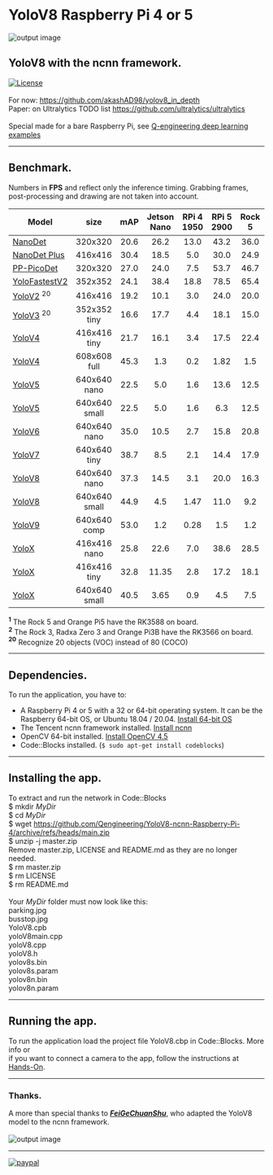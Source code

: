 # YoloV8 Raspberry Pi 4 or 5
![output image]( https://qengineering.eu/github/test_parkV8.webp )
## YoloV8 with the ncnn framework. <br/>
[![License](https://img.shields.io/badge/License-BSD%203--Clause-blue.svg)](https://opensource.org/licenses/BSD-3-Clause)<br/><br/>
For now: https://github.com/akashAD98/yolov8_in_depth<br>
Paper: on Ultralytics TODO list https://github.com/ultralytics/ultralytics<br/><br/>
Special made for a bare Raspberry Pi, see [Q-engineering deep learning examples](https://qengineering.eu/deep-learning-examples-on-raspberry-32-64-os.html)

------------

## Benchmark.
Numbers in **FPS** and reflect only the inference timing. Grabbing frames, post-processing and drawing are not taken into account.

| Model  | size | mAP | Jetson Nano | RPi 4 1950 | RPi 5 2900 | Rock 5 | RK3588<sup>1</sup><br>NPU | RK3566/68<sup>2</sup><br>NPU | Nano<br>TensorRT | Orin<br>TensorRT |
| ------------- | :-----:  | :-----:  | :-------------:  | :-------------: | :-----: | :-----: | :-------------:  | :-------------: | :-----: | :-----: |
| [NanoDet](https://github.com/Qengineering/NanoDet-ncnn-Raspberry-Pi-4) | 320x320 | 20.6  |  26.2 | 13.0 | 43.2  |36.0  |||||
| [NanoDet Plus](https://github.com/Qengineering/NanoDetPlus-ncnn-Raspberry-Pi-4) | 416x416 | 30.4  |  18.5  | 5.0  | 30.0  | 24.9  |||||
| [PP-PicoDet](https://github.com/Qengineering/PP-PicoDet-ncnn-Raspberry-Pi-4) | 320x320 | 27.0  |  24.0 | 7.5 | 53.7 | 46.7 |||||
| [YoloFastestV2](https://github.com/Qengineering/YoloFastestV2-ncnn-Raspberry-Pi-4) | 352x352 | 24.1 |  38.4 | 18.8 | 78.5 | 65.4 | ||||
| [YoloV2](https://github.com/Qengineering/YoloV2-ncnn-Raspberry-Pi-4) <sup>20</sup>| 416x416 | 19.2 |  10.1 | 3.0 | 24.0 | 20.0 | ||||
| [YoloV3](https://github.com/Qengineering/YoloV3-ncnn-Raspberry-Pi-4) <sup>20</sup>| 352x352 tiny | 16.6 | 17.7 | 4.4 | 18.1 | 15.0 | ||||
| [YoloV4](https://github.com/Qengineering/YoloV4-ncnn-Raspberry-Pi-4) | 416x416 tiny | 21.7 | 16.1 | 3.4 | 17.5 | 22.4 | ||||
| [YoloV4](https://github.com/Qengineering/YoloV4-ncnn-Raspberry-Pi-4) | 608x608 full | 45.3 | 1.3 | 0.2 | 1.82 | 1.5 | ||||
| [YoloV5](https://github.com/Qengineering/YoloV5-ncnn-Raspberry-Pi-4) | 640x640 nano | 22.5 | 5.0 | 1.6 | 13.6 | 12.5 | 58.8 | 14.8 | 19.0 | 100 |
| [YoloV5](https://github.com/Qengineering/YoloV5-ncnn-Raspberry-Pi-4) | 640x640 small | 22.5 | 5.0 | 1.6 | 6.3 | 12.5 | 37.7 | 11.7 | 9.25 | 100 |
| [YoloV6](https://github.com/Qengineering/YoloV6-ncnn-Raspberry-Pi-4) | 640x640 nano | 35.0 | 10.5 | 2.7 | 15.8 | 20.8 | 63.0 | 18.0 |||
| [YoloV7](https://github.com/Qengineering/YoloV5-ncnn-Raspberry-Pi-4) | 640x640 tiny | 38.7 | 8.5 | 2.1 | 14.4 | 17.9 |  53.4 | 16.1 | 15.0 ||
| [YoloV8](https://github.com/Qengineering/YoloV8-ncnn-Raspberry-Pi-4) | 640x640 nano | 37.3 | 14.5 | 3.1 | 20.0 | 16.3 | 53.1 | 18.2 |||
| [YoloV8](https://github.com/Qengineering/YoloV8-ncnn-Raspberry-Pi-4) | 640x640 small | 44.9 | 4.5 | 1.47 | 11.0 | 9.2 | 28.5 | 8.9 |||
| [YoloV9](https://github.com/Qengineering/YoloV9-ncnn-Raspberry-Pi-4) | 640x640 comp | 53.0 | 1.2 | 0.28 | 1.5 | 1.2 | |||| 
| [YoloX](https://github.com/Qengineering/YoloX-ncnn-Raspberry-Pi-4) | 416x416 nano | 25.8 | 22.6 | 7.0 | 38.6 | 28.5 | ||||
| [YoloX](https://github.com/Qengineering/YoloX-ncnn-Raspberry-Pi-4) | 416x416 tiny | 32.8 | 11.35 | 2.8 | 17.2 | 18.1 | ||||
| [YoloX](https://github.com/Qengineering/YoloX-ncnn-Raspberry-Pi-4) | 640x640 small | 40.5 | 3.65 | 0.9 | 4.5 | 7.5 | 30.0 | 10.0 |||

<b><sup>1</sup></b> The Rock 5 and Orange Pi5 have the RK3588 on board.<br>
<b><sup>2</sup></b> The Rock 3, Radxa Zero 3 and Orange Pi3B have the RK3566 on board.<br>
<b><sup>20</sup></b> Recognize 20 objects (VOC) instead of 80 (COCO)

------------

## Dependencies.
To run the application, you have to:
- A Raspberry Pi 4 or 5 with a 32 or 64-bit operating system. It can be the Raspberry 64-bit OS, or Ubuntu 18.04 / 20.04. [Install 64-bit OS](https://qengineering.eu/install-raspberry-64-os.html) <br/>
- The Tencent ncnn framework installed. [Install ncnn](https://qengineering.eu/install-ncnn-on-raspberry-pi-4.html) <br/>
- OpenCV 64-bit installed. [Install OpenCV 4.5](https://qengineering.eu/install-opencv-4.5-on-raspberry-64-os.html) <br/>
- Code::Blocks installed. (```$ sudo apt-get install codeblocks```)

------------

## Installing the app.
To extract and run the network in Code::Blocks <br/>
$ mkdir *MyDir* <br/>
$ cd *MyDir* <br/>
$ wget https://github.com/Qengineering/YoloV8-ncnn-Raspberry-Pi-4/archive/refs/heads/main.zip <br/>
$ unzip -j master.zip <br/>
Remove master.zip, LICENSE and README.md as they are no longer needed. <br/> 
$ rm master.zip <br/>
$ rm LICENSE <br/>
$ rm README.md <br/> <br/>
Your *MyDir* folder must now look like this: <br/> 
parking.jpg <br/>
busstop.jpg <br/>
YoloV8.cpb <br/>
yoloV8main.cpp <br/>
yoloV8.cpp <br/>
yoloV8.h <br/>
yolov8s.bin <br/>
yolov8s.param <br/>
yolov8n.bin <br/>
yolov8n.param <br/>

------------

## Running the app.
To run the application load the project file YoloV8.cbp in Code::Blocks. More info or<br/> 
if you want to connect a camera to the app, follow the instructions at [Hands-On](https://qengineering.eu/deep-learning-examples-on-raspberry-32-64-os.html#HandsOn).<br/>

------------

### Thanks.
A more than special thanks to [***FeiGeChuanShu***](https://github.com/FeiGeChuanShu/ncnn-android-yolov8), who adapted the YoloV8 model to the ncnn framework.<br><br>
![output image]( https://qengineering.eu/github/test_busV8.webp )

------------

[![paypal](https://qengineering.eu/images/TipJarSmall4.png)](https://www.paypal.com/cgi-bin/webscr?cmd=_s-xclick&hosted_button_id=CPZTM5BB3FCYL) 


